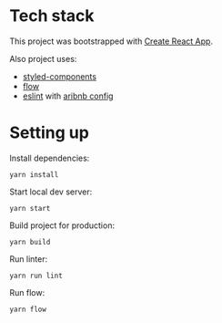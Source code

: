 # Tech stack

This project was bootstrapped with [Create React App](https://github.com/facebookincubator/create-react-app).

Also project uses:
* [styled-components](https://www.styled-components.com)
* [flow](https://flow.org)
* [eslint](http://eslint.org) with [aribnb config](https://www.npmjs.com/package/eslint-config-airbnb)


# Setting up

Install dependencies:

    yarn install

Start local dev server:

    yarn start

Build project for production:

    yarn build

Run linter:

    yarn run lint

Run flow:

    yarn flow
